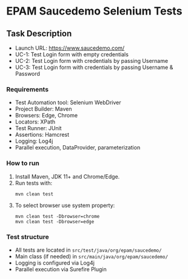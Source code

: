 # EPAM Saucedemo Selenium Tests

## Task Description

- Launch URL: https://www.saucedemo.com/
- UC-1: Test Login form with empty credentials
- UC-2: Test Login form with credentials by passing Username
- UC-3: Test Login form with credentials by passing Username & Password

### Requirements
- Test Automation tool: Selenium WebDriver
- Project Builder: Maven
- Browsers: Edge, Chrome
- Locators: XPath
- Test Runner: JUnit
- Assertions: Hamcrest
- Logging: Log4j
- Parallel execution, DataProvider, parameterization

### How to run
1. Install Maven, JDK 11+ and Chrome/Edge.
2. Run tests with:
   ```
   mvn clean test
   ```
3. To select browser use system property:
   ```
   mvn clean test -Dbrowser=chrome
   mvn clean test -Dbrowser=edge
   ```

### Test structure
- All tests are located in `src/test/java/org/epam/saucedemo/`
- Main class (if needed) in `src/main/java/org/epam/saucedemo/`
- Logging is configured via Log4j
- Parallel execution via Surefire Plugin 